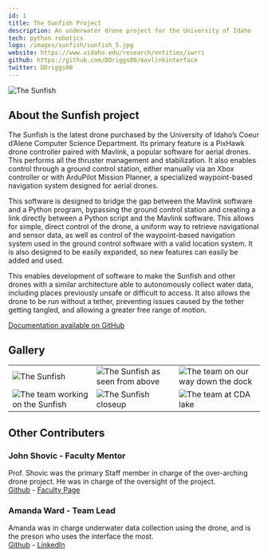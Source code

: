 ```yaml
---
id: 1
title: The Sunfish Project
description: An underwater drone project for the University of Idaho
tech: python robotics
logo: /images/sunfish/sunfish_5.jpg
website: https://www.uidaho.edu/research/entities/iwrri
github: https://github.com/DDriggs00/mavlinkinterface
twitter: DDriggs00
---
```


![The Sunfish](/images/sunfish/sunfish_5.jpg)

## About the Sunfish project

The Sunfish is the latest drone purchased by the University of Idaho’s Coeur d’Alene Computer Science Department. Its primary feature is a PixHawk drone controller paired with Mavlink, a popular software for aerial drones. This performs all the thruster management and stabilization. It also enables control through a ground control station, either manually via an Xbox controller or with ArduPilot Mission Planner, a specialized waypoint-based navigation system designed for aerial drones.

This software is designed to bridge the gap between the Mavlink software and a Python program, bypassing the ground control station and creating a link directly between a Python script and the Mavlink software. This allows for simple, direct control of the drone, a uniform way to retrieve navigational and sensor data, as well as control of the waypoint-based navigation system used in the ground control software with a valid location system. It is also designed to be easily expanded, so new features can easily be added and used.

This enables development of software to make the Sunfish and other drones with a similar architecture able to autonomously collect water data, including places previously unsafe or difficult to access. It also allows the drone to be run without a tether, preventing issues caused by the tether getting tangled, and allowing a greater free range of motion.

[Documentation available on GitHub](https://github.com/DDriggs00/mavlinkinterface)

## Gallery

<table>
<tr>
<td><img src="/images/sunfish/sunfish_1.jpg" alt="The Sunfish" /></td>
<td><img src="/images/sunfish/sunfish_2.jpg" alt="The Sunfish as seen from above" /></td>
<td><img src="/images/sunfish/sunfish_3.jpg" alt="The team on our way down the dock" /></td>
</tr>
<tr>
<td><img src="/images/sunfish/sunfish_4.jpg" alt="The team working on the Sunfish" /></td>
<td><img src="/images/sunfish/sunfish_5.jpg" alt="The Sunfish closeup" /></td>
<td><img src="/images/sunfish/sunfish_6.jpg" alt="The team at CDA lake" /></td>
</tr>
</table>

## Other Contributers

### John Shovic - Faculty Mentor

Prof. Shovic was the primary Staff member in charge of the over-arching drone project. He was in charge of the oversight of the project.  
[Github](https://github.com/switchdoclabs) - [Faculty Page](https://www.uidaho.edu/engr/our-people/john-shovic)

### Amanda Ward - Team Lead

Amanda was in charge underwater data collection using the drone, and is the preson who uses the interface the most.  
[Github](https://github.com/AmandaLW) - [LinkedIn](https://www.linkedin.com/in/amanda-ward-aa6b5651/)
